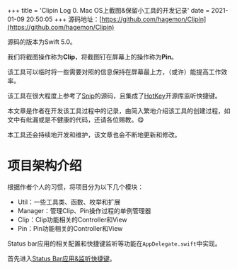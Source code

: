 +++
title = 'Clipin Log 0. Mac OS上截图&保留小工具的开发记录'
date = 2021-01-09 20:50:05
+++
源码地址：[https://github.com/hagemon/Clipin](https://github.com/hagemon/Clipin)

源码的版本为Swift 5.0。

我们将截图操作称为**Clip**，将截图钉在屏幕上的操作称为**Pin**。

该工具可以临时将一些需要对照的信息保持在屏幕最上方，（或许）能提高工作效率。

该工具在很大程度上参考了[Snip](https://github.com/isee15/Capture-Screen-For-Multi-Screens-On-Mac)的源码，且集成了[HotKey](https://github.com/soffes/HotKey)开源库监听快捷键。

本文章是作者在开发该工具过程中的记录，由简入繁地介绍该工具的创建过程，如文中有纰漏或是不健康的代码，还请各位赐教。😋

本工具还会持续地开发和维护，该文章也会不断地更新和修改。

# 项目架构介绍
根据作者个人的习惯，将项目分为以下几个模块：

- Util：一些工具类、函数、枚举和扩展
- Manager：管理Clip、Pin操作过程的单例管理器
- Clip：Clip功能相关的Controller和View
- Pin：Pin功能相关的Controller和View

Status bar应用的相关配置和快捷键监听等功能在`AppDelegate.swift`中实现。

首先进入[Status Bar应用&监听快捷键](https://hagemon.github.io/post/clipin-log-1/)。
